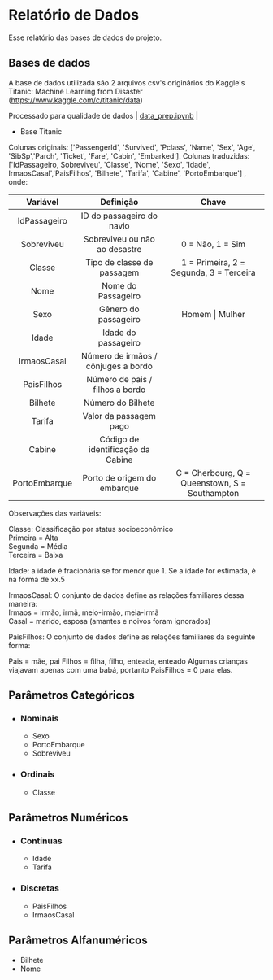 
# Relatório de Dados

Esse relatório das bases de dados do projeto.


## Bases de dados

A base de dados utilizada são 2 arquivos csv's originários do Kaggle's Titanic: Machine Learning from Disaster (https://www.kaggle.com/c/titanic/data)


Processado para qualidade de dados | [data_prep.ipynb](../../Code/DataPrep/data_prep.ipynb) | 


* Base Titanic

Colunas originais:   ['PassengerId', 'Survived', 'Pclass', 'Name', 'Sex', 'Age', 'SibSp','Parch', 'Ticket', 'Fare', 'Cabin', 'Embarked']. 
Colunas traduzidas:  ['IdPassageiro, Sobreviveu', 'Classe', 'Nome', 'Sexo', 'Idade', IrmaosCasal','PaisFilhos', 'Bilhete', 'Tarifa', 'Cabine', 'PortoEmbarque']
, onde:



|  **Variável** |            **Definição**            |                     **Chave**                    |
|:-------------:|:-----------------------------------:|:------------------------------------------------:|
| IdPassageiro  | ID do passageiro do navio           |                                                  |
| Sobreviveu    | Sobreviveu ou não ao desastre       | 0 = Não, 1 = Sim                                 |
| Classe        | Tipo de classe de passagem          | 1 = Primeira, 2 =   Segunda, 3 = Terceira        |
| Nome          | Nome do Passageiro                  |                                                  |
| Sexo          | Gênero do passageiro                | Homem \| Mulher                                   |
| Idade         | Idade do passageiro                 |                                                  |
| IrmaosCasal   | Número de irmãos / cônjuges a bordo |                                                  |
| PaisFilhos    | Número de pais / filhos a bordo     |                                                  |
| Bilhete       | Número do Bilhete                   |                                                  |
| Tarifa        | Valor da passagem pago              |                                                  |
| Cabine        | Código de identificação da Cabine   |                                                  |
| PortoEmbarque | Porto de origem do embarque         | C = Cherbourg, Q =   Queenstown, S = Southampton |
		
Observações das variáveis:		
		
Classe: Classificação por status socioeconômico		
Primeira = Alta		
Segunda = Média		
Terceira = Baixa		
		
Idade: a idade é fracionária se for menor que 1. Se a idade for estimada, é na forma de xx.5		
		
IrmaosCasal: O conjunto de dados define as relações familiares dessa maneira:		
Irmaos = irmão, irmã, meio-irmão, meia-irmã		
Casal = marido, esposa (amantes e noivos foram ignorados)		
		
PaisFilhos: O conjunto de dados define as relações familiares da seguinte forma:		

Pais = mãe, pai
Filhos = filha, filho, enteada, enteado
Algumas crianças viajavam apenas com uma babá, portanto PaisFilhos = 0 para elas.

## Parâmetros Categóricos 
* ### Nominais
    - Sexo
    - PortoEmbarque
    - Sobreviveu
   
* ### Ordinais
    - Classe

## Parâmetros Numéricos
* ### Contínuas
    - Idade
    - Tarifa
    
* ### Discretas
    - PaisFilhos
    - IrmaosCasal
    
## Parâmetros Alfanuméricos
* Bilhete
* Nome
